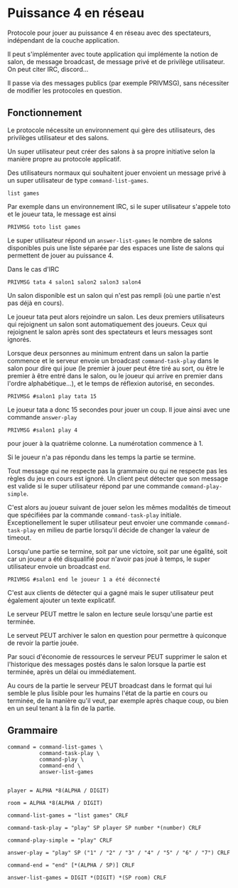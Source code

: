 # Puissance 4 en réseau

Protocole pour jouer au puissance 4 en réseau avec des 
spectateurs, indépendant de la couche application.

Il peut s'implémenter avec toute application qui implémente
la notion de salon, de message broadcast, de message privé
et de privilège utilisateur. On peut citer IRC, discord...

Il passe via des messages publics (par exemple PRIVMSG), 
sans nécessiter de modifier les protocoles en question.

## Fonctionnement
Le protocole nécessite un environnement qui gère des
utilisateurs, des privilèges utilisateur et des salons.

Un super utilisateur peut créer des salons à sa propre
initiative selon la manière propre au protocole applicatif.

Des utilisateurs normaux qui souhaitent jouer envoient un message
privé à un super utilisateur de type `command-list-games`.

 `list games`
 
Par exemple dans un environnement IRC, si le super 
utilisateur s'appele toto et le joueur tata, le message
est ainsi

 `PRIVMSG toto list games`

Le super utilisateur répond un `answer-list-games` le nombre de salons disponibles
puis une liste séparée par des espaces une liste de salons qui 
permettent de jouer au puissance 4.

Dans le cas d'IRC
```
PRIVMSG tata 4 salon1 salon2 salon3 salon4
```

Un salon disponible est un salon qui n'est pas rempli 
(où une partie n'est pas déjà en cours).

Le joueur tata peut alors rejoindre un salon. Les deux premiers
utilisateurs qui rejoignent un salon sont automatiquement
des joueurs. Ceux qui rejoignent le salon après sont
des spectateurs et leurs messages sont ignorés.

Lorsque deux personnes au minimum entrent dans un salon
la partie commence et le serveur envoie un broadcast
`command-task-play` dans le salon pour dire qui joue 
(le premier à jouer peut être tiré au sort, ou être le 
premier à être entré dans le salon, ou le joueur qui 
arrive en premier dans l'ordre alphabétique...), et le temps
de réflexion autorisé, en secondes.

 `PRIVMSG #salon1 play tata 15`
 
Le joueur tata a donc 15 secondes pour jouer un coup. Il
joue ainsi avec une commande `answer-play`

 `PRIVMSG #salon1 play 4`

pour jouer à la quatrième colonne. La numérotation commence
à 1.

Si le joueur n'a pas répondu dans les temps la partie
se termine.

Tout message qui ne respecte pas la grammaire ou qui
ne respecte pas les règles du jeu en cours est ignoré.
Un client peut détecter que son message est valide 
si le super utilisateur répond par une commande 
`command-play-simple`.

C'est alors au joueur suivant de jouer selon les mêmes
modalités de timeout que spécifiées par la commande
`command-task-play` initiale. Exceptionellement
le super utilisateur peut envoier une commande
`command-task-play` en milieu de partie lorsqu'il
décide de changer la valeur de timeout.

Lorsqu'une partie se termine, soit par une victoire, 
soit par une égalité, soit car un joueur a été disqualifié
pour n'avoir pas joué à temps, le super utilisateur envoie un
broadcast `end`.

 `PRIVMSG #salon1 end le joueur 1 a été déconnecté`

C'est aux clients de détecter qui a gagné mais le super
utilisateur peut également ajouter un texte explicatif.

Le serveur PEUT mettre le salon en lecture seule lorsqu'une
partie est terminée.

Le serveut PEUT archiver le salon en question pour permettre
à quiconque de revoir la partie jouée.

Par souci d'économie de ressources le serveur PEUT supprimer
le salon et l'historique des messages postés dans le salon
lorsque la partie est terminée, après un délai ou immédiatement.

Au cours de la partie le serveur PEUT broadcast dans le format
qui lui semble le plus lisible pour les humains l'état de
la partie en cours ou terminée, de la manière qu'il 
veut, par exemple après chaque coup, ou bien en un seul tenant 
à la fin de la partie.

## Grammaire
```abnf
command = command-list-games \
          command-task-play \
          command-play \
          command-end \
          answer-list-games


player = ALPHA *8(ALPHA / DIGIT)

room = ALPHA *8(ALPHA / DIGIT)

command-list-games = "list games" CRLF

command-task-play = "play" SP player SP number *(number) CRLF

command-play-simple = "play" CRLF

answer-play = "play" SP ("1" / "2" / "3" / "4" / "5" / "6" / "7") CRLF

command-end = "end" [*(ALPHA / SP)] CRLF

answer-list-games = DIGIT *(DIGIT) *(SP room) CRLF

```
